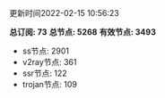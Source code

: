 更新时间2022-02-15 10:56:23

**总订阅: 73**
**总节点: 5268**
**有效节点: 3493**
- ss节点: 2901
- v2ray节点: 361
- ssr节点: 122
- trojan节点: 109
